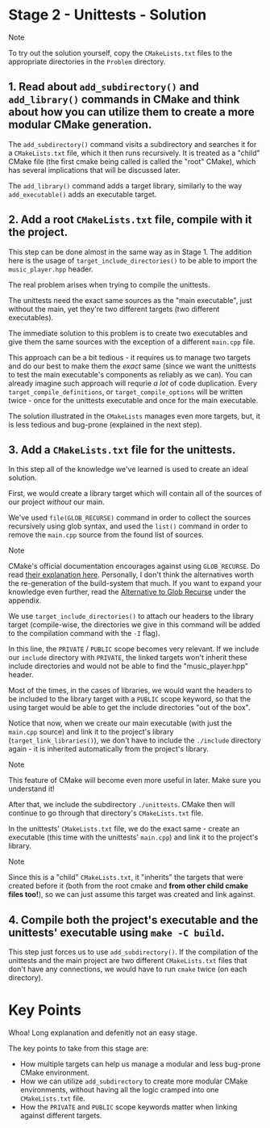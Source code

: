 # Stage 2 - Unittests - Solution

> [!NOTE]
> To try out the solution yourself, copy the `CMakeLists.txt` files to the appropriate directories in the `Problem` directory.

## 1. Read about `add_subdirectory()` and `add_library()` commands in CMake and think about how you can utilize them to create a more modular CMake generation.

The `add_subdirectory()` command visits a subdirectory and searches it for a `CMakeLists.txt` file, which it then runs recursively. It is treated as a "child" CMake file (the first cmake being called is called the "root" CMake), which has several implications that will be discussed later.

The `add_library()` command adds a target library, similarly to the way `add_executable()` adds an executable target.

## 2. Add a root `CMakeLists.txt` file, compile with it the project.

This step can be done almost in the same way as in Stage 1. The addition here is the usage of `target_include_directories()` to be able to import the `music_player.hpp` header.

The real problem arises when trying to compile the unittests.

The unittests need the exact same sources as the "main executable", just without the main, yet they're two different targets (two different executables).

The immediate solution to this problem is to create two executables and give them the same sources with the exception of a different `main.cpp` file.

This approach can be a bit tedious - it requires us to manage two targets and do our best to make them the *exact* same (since we want the unittests to test the main executable's components as reliably as we can). You can already imagine such approach will requrie *a lot* of code duplication. Every `target_compile_definitions`, or `target_compile_options` will be written twice - once for the unittests executable and once for the main executable.

The solution illustrated in the `CMakeLists` manages even more targets, but, it is less tedious and bug-prone (explained in the next step).


## 3. Add a `CMakeLists.txt` file for the unittests.

In this step all of the knowledge we've learned is used to create an ideal solution.

First, we would create a library target which will contain all of the sources of our project *without* our main.

We've used `file(GLOB_RECURSE)` command in order to collect the sources recursively using glob syntax, and used the `list()` command in order to remove the `main.cpp` source from the found list of sources.

> [!NOTE]
> CMake's official documentation encourages against using `GLOB_RECURSE`. Do read [their explanation here](https://cmake.org/cmake/help/latest/command/file.html#filesystem). Personally, I don't think the alternatives worth the re-generation of the build-system that much. If you want to expand your knowledge even further, read the [Alternative to Glob Recurse](../../Appendix/Alternative%20to%20Glob%20Recurse.md) under the appendix.

We use `target_include_directories()` to attach our headers to the library target (compile-wise, the directories we give in this command will be added to the compilation command with the `-I` flag).

In this line, the `PRIVATE` / `PUBLIC` scope becomes very relevant. If we include our `include` directory with `PRIVATE`, the linked targets won't inherit these include directories and would not be able to find the "music_player.hpp" header.

Most of the times, in the cases of libraries, we would want the headers to be included to the library target with a `PUBLIC` scope keyword, so that the using target would be able to get the include directories "out of the box".

Notice that now, when we create our main executable (with just the `main.cpp` source) and link it to the project's library (`target_link_libraries()`), we don't have to include the `./include` directory again - it is inherited automatically from the project's library.

> [!NOTE]
> This feature of CMake will become even more useful in later. Make sure you understand it!

After that, we include the subdirectory `./unittests`. CMake then will continue to go through that directory's `CMakeLists.txt` file.

In the unittests' `CMakeLists.txt` file, we do the exact same - create an executable (this time with the unittests' `main.cpp`) and link it to the project's library.

> [!NOTE]
> Since this is a "child" `CMakeLists.txt`, it "inherits" the targets that were created before it (both from the root cmake and **from other child cmake files too!**), so we can just assume this target was created and link against.

## 4. Compile both the project's executable and the unittests' executable using `make -C build`.

This step just forces us to use `add_subdirectory()`. If the compilation of the unittests and the main project are two different `CMakeLists.txt` files that don't have any connections, we would have to run `cmake` twice (on each directory).

# Key Points

Whoa! Long explanation and defenitly not an easy stage.

The key points to take from this stage are:

- How multiple targets can help us manage a modular and less bug-prone CMake environment.
- How we can utilize `add_subdirectory` to create more modular CMake environments, without having all the logic cramped into one `CMakeLists.txt` file.
- How the `PRIVATE` and `PUBLIC` scope keywords matter when linking against different targets.


